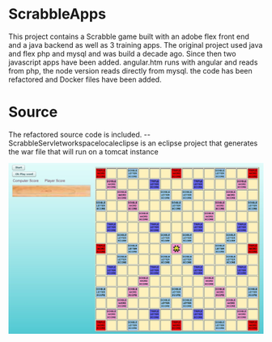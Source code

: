 # ScrabbleApps
This project contains a Scrabble game built with an adobe flex front end and a java backend as well as 3 training apps.  The original project used java and flex php and mysql and was build a decade ago. Since then two javascript apps have been added.  angular.htm runs with angular and reads from php, the node version reads directly from mysql. the code has been refactored and Docker files have been added. 

# Source
The refactored source code is included.
-- ScrabbleServletworkspacelocaleclipse is an eclipse project that  generates the war file that will run on a tomcat instance

![TomcatScrabble](https://github.com/MichelLeBlond/ScrabbleApps/blob/main/images/tomcatscrabble.jpg?raw=true)


